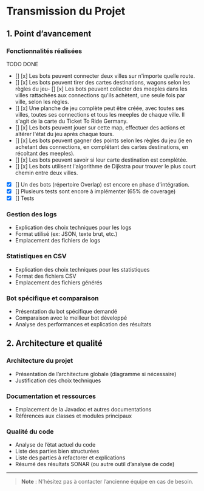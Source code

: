 # Transmission du Projet

## 1. Point d’avancement

### Fonctionnalités réalisées

TODO DONE 
- [] [x] Les bots peuvent connecter deux villes sur n'importe quelle route.
- [] [x] Les bots peuvent tirer des cartes destinations, wagons selon les règles du jeu- [] [x] Les bots peuvent collecter des meeples dans les villes rattachées aux connections qu'ils achètent, une seule fois par ville, selon les règles.
- [] [x] Une planche de jeu complète peut être créée, avec toutes ses villes, toutes ses connections et tous les meeples de chaque ville. Il s'agit de la carte du Ticket To Ride Germany.
- [] [x] Les bots peuvent jouer sur cette map, effectuer des actions et altérer l'état du jeu après chaque tours.
- [] [x] Les bots peuvent gagner des points selon les règles du jeu (ie en achetant des connections, en complétant des cartes destinations, en récoltant des meeples).
- [] [x] Les bots peuvent savoir si leur carte destination est complétée.
- [] [x] Les bots utilisent l'algorithme de Dijkstra pour trouver le plus court chemin entre deux villes.
- [x] [] Un des bots (répertoire Overlap) est encore en phase d'intégration.
- [x] [] Plusieurs tests sont encore à implémenter (65% de coverage)
- [x] [] Tests 

### Gestion des logs
- Explication des choix techniques pour les logs
- Format utilisé (ex: JSON, texte brut, etc.)
- Emplacement des fichiers de logs

### Statistiques en CSV
- Explication des choix techniques pour les statistiques
- Format des fichiers CSV
- Emplacement des fichiers générés

### Bot spécifique et comparaison
- Présentation du bot spécifique demandé
- Comparaison avec le meilleur bot développé
- Analyse des performances et explication des résultats

## 2. Architecture et qualité

### Architecture du projet
- Présentation de l’architecture globale (diagramme si nécessaire)
- Justification des choix techniques

### Documentation et ressources
- Emplacement de la Javadoc et autres documentations
- Références aux classes et modules principaux

### Qualité du code
- Analyse de l’état actuel du code
- Liste des parties bien structurées
- Liste des parties à refactorer et explications
- Résumé des résultats SONAR (ou autre outil d’analyse de code)

---

> **Note** : N’hésitez pas à contacter l’ancienne équipe en cas de besoin.

